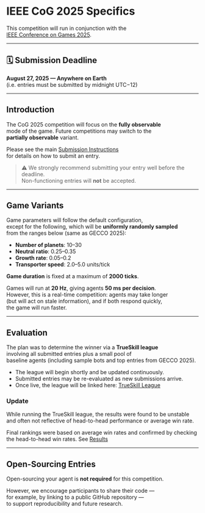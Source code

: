 # IEEE CoG 2025 Specifics

This competition will run in conjunction with the  
[IEEE Conference on Games 2025](https://cog2025.inesc-id.pt/).

---

## 🗓️ Submission Deadline

**August 27, 2025 — Anywhere on Earth**  
(i.e. entries must be submitted by midnight UTC−12)

---

## Introduction

The CoG 2025 competition will focus on the **fully observable**  
mode of the game. Future competitions may switch to the  
**partially observable** variant.

Please see the main [Submission Instructions](../submit_entry.md)  
for details on how to submit an entry.

> ⚠️ We strongly recommend submitting your entry well before the deadline.  
> Non-functioning entries will **not** be accepted.

---

## Game Variants

Game parameters will follow the default configuration,  
except for the following, which will be **uniformly randomly sampled**  
from the ranges below (same as GECCO 2025):

- **Number of planets**: 10–30
- **Neutral ratio**: 0.25–0.35
- **Growth rate**: 0.05–0.2
- **Transporter speed**: 2.0–5.0 units/tick

**Game duration** is fixed at a maximum of **2000 ticks**.

Games will run at **20 Hz**, giving agents **50 ms per decision**.  
However, this is a real-time competition: agents may take longer  
(but will act on stale information), and if both respond quickly,  
the game will run faster.

---

## Evaluation

The plan was to determine the winner via a **TrueSkill league**  
involving all submitted entries plus a small pool of  
baseline agents (including sample bots and top entries from GECCO 2025).

- The league will begin shortly and be updated continuously.
- Submitted entries may be re-evaluated as new submissions arrive.
- Once live, the league will be linked here: [TrueSkill League](https://github.com/SimonLucas/planet-wars-rts-submissions/blob/main/results/ieee-cog-2025/leaderboard.md)


### Update
While running the TrueSkill league, the results were 
found to be unstable and often not reflective of head-to-head
performance or average win rate.  

Final rankings were based on average win rates
and confirmed by checking the head-to-head win rates.
See [Results](./IEEE_CoG_2025_Results.md)

---

## Open-Sourcing Entries

Open-sourcing your agent is **not required** for this competition.

However, we encourage participants to share their code —  
for example, by linking to a public GitHub repository —  
to support reproducibility and future research.

